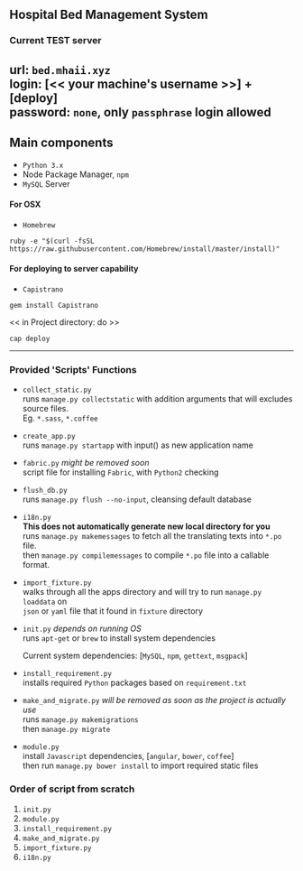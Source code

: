 Hospital Bed Management System  
---  
### Current TEST server  
url: `bed.mhaii.xyz`  
login: [<< your machine's username >>] + [deploy]  
password: `none`, only `passphrase` login allowed  
---  
## Main components  
* `Python 3.x`  
* Node Package Manager, `npm`  
* `MySQL` Server  
  
#### For OSX  
+ `Homebrew`  
```  
ruby -e "$(curl -fsSL https://raw.githubusercontent.com/Homebrew/install/master/install)"
```  
  
#### For deploying to server capability  
+ `Capistrano`  
```  
gem install Capistrano  
```  
<< in Project directory: do >>  
```  
cap deploy  
```  
---  
  
### Provided 'Scripts' Functions  
+ `collect_static.py`  
  runs `manage.py collectstatic` with addition arguments that will excludes source files.  
  Eg. `*.sass`, `*.coffee`  
+ `create_app.py`  
  runs `manage.py startapp` with input() as new application name  
+ `fabric.py` *might be removed soon*  
  script file for installing `Fabric`, with `Python2` checking  
+ `flush_db.py`  
  runs `manage.py flush --no-input`, cleansing default database  
+ `i18n.py`  
  **This does not automatically generate new local directory for you**  
  runs `manage.py makemessages` to fetch all the translating texts into `*.po` file.  
  then `manage.py compilemessages` to compile `*.po` file into a callable format.  
+ `import_fixture.py`  
  walks through all the apps directory and will try to run `manage.py loaddata` on  
  `json` or `yaml` file that it found in `fixture` directory  
+ `init.py` *depends on running OS*  
  runs `apt-get` or `brew` to install system dependencies  
  
  Current system dependencies: [`MySQL`, `npm`, `gettext`, `msgpack`]  
+ `install_requirement.py`  
  installs required `Python` packages based on `requirement.txt`  
+ `make_and_migrate.py` *will be removed as soon as the project is actually use*  
  runs `manage.py makemigrations`  
  then `manage.py migrate`  
+ `module.py`  
  install `Javascript` dependencies, [`angular`, `bower`, `coffee`]  
  then run `manage.py bower install` to import required static files
  
### Order of script from scratch
1. `init.py`
2. `module.py`
3. `install_requirement.py`
4. `make_and_migrate.py`
5. `import_fixture.py`
6. `i18n.py`
